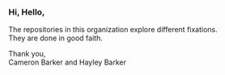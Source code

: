 ### Hi, Hello, 
The repositories in this organization explore different fixations.  
They are done in good faith.

Thank you,  
Cameron Barker and Hayley Barker 


